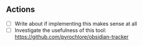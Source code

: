 ## Actions
- [ ] Write about  if implementing this makes sense at all
- [ ] Investigate the usefulness of this tool: https://github.com/pyrochlore/obsidian-tracker
